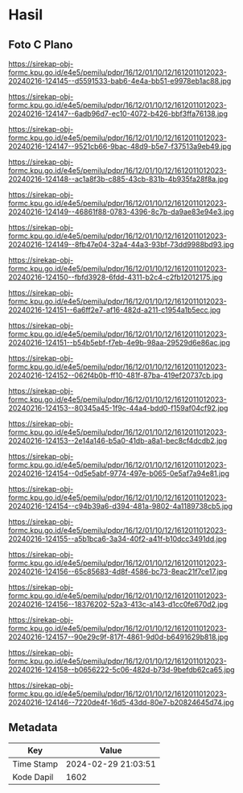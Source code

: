 # Hasil

## Foto C Plano

https://sirekap-obj-formc.kpu.go.id/e4e5/pemilu/pdpr/16/12/01/10/12/1612011012023-20240216-124145--d5591533-bab6-4e4a-bb51-e9978eb1ac88.jpg

https://sirekap-obj-formc.kpu.go.id/e4e5/pemilu/pdpr/16/12/01/10/12/1612011012023-20240216-124147--6adb96d7-ec10-4072-b426-bbf3ffa76138.jpg

https://sirekap-obj-formc.kpu.go.id/e4e5/pemilu/pdpr/16/12/01/10/12/1612011012023-20240216-124147--9521cb66-9bac-48d9-b5e7-f37513a9eb49.jpg

https://sirekap-obj-formc.kpu.go.id/e4e5/pemilu/pdpr/16/12/01/10/12/1612011012023-20240216-124148--ac1a8f3b-c885-43cb-831b-4b935fa28f8a.jpg

https://sirekap-obj-formc.kpu.go.id/e4e5/pemilu/pdpr/16/12/01/10/12/1612011012023-20240216-124149--46861f88-0783-4396-8c7b-da9ae83e94e3.jpg

https://sirekap-obj-formc.kpu.go.id/e4e5/pemilu/pdpr/16/12/01/10/12/1612011012023-20240216-124149--8fb47e04-32a4-44a3-93bf-73dd9988bd93.jpg

https://sirekap-obj-formc.kpu.go.id/e4e5/pemilu/pdpr/16/12/01/10/12/1612011012023-20240216-124150--fbfd3928-6fdd-4311-b2c4-c2fb12012175.jpg

https://sirekap-obj-formc.kpu.go.id/e4e5/pemilu/pdpr/16/12/01/10/12/1612011012023-20240216-124151--6a6ff2e7-af16-482d-a211-c1954a1b5ecc.jpg

https://sirekap-obj-formc.kpu.go.id/e4e5/pemilu/pdpr/16/12/01/10/12/1612011012023-20240216-124151--b54b5ebf-f7eb-4e9b-98aa-29529d6e86ac.jpg

https://sirekap-obj-formc.kpu.go.id/e4e5/pemilu/pdpr/16/12/01/10/12/1612011012023-20240216-124152--062f4b0b-ff10-481f-87ba-419ef20737cb.jpg

https://sirekap-obj-formc.kpu.go.id/e4e5/pemilu/pdpr/16/12/01/10/12/1612011012023-20240216-124153--80345a45-1f9c-44a4-bdd0-f159af04cf92.jpg

https://sirekap-obj-formc.kpu.go.id/e4e5/pemilu/pdpr/16/12/01/10/12/1612011012023-20240216-124153--2e14a146-b5a0-41db-a8a1-bec8cf4dcdb2.jpg

https://sirekap-obj-formc.kpu.go.id/e4e5/pemilu/pdpr/16/12/01/10/12/1612011012023-20240216-124154--0d5e5abf-9774-497e-b065-0e5af7a94e81.jpg

https://sirekap-obj-formc.kpu.go.id/e4e5/pemilu/pdpr/16/12/01/10/12/1612011012023-20240216-124154--c94b39a6-d394-481a-9802-4a1189738cb5.jpg

https://sirekap-obj-formc.kpu.go.id/e4e5/pemilu/pdpr/16/12/01/10/12/1612011012023-20240216-124155--a5b1bca6-3a34-40f2-a41f-b10dcc3491dd.jpg

https://sirekap-obj-formc.kpu.go.id/e4e5/pemilu/pdpr/16/12/01/10/12/1612011012023-20240216-124156--65c85683-4d8f-4586-bc73-8eac21f7ce17.jpg

https://sirekap-obj-formc.kpu.go.id/e4e5/pemilu/pdpr/16/12/01/10/12/1612011012023-20240216-124156--18376202-52a3-413c-a143-d1cc0fe670d2.jpg

https://sirekap-obj-formc.kpu.go.id/e4e5/pemilu/pdpr/16/12/01/10/12/1612011012023-20240216-124157--90e29c9f-817f-4861-9d0d-b6491629b818.jpg

https://sirekap-obj-formc.kpu.go.id/e4e5/pemilu/pdpr/16/12/01/10/12/1612011012023-20240216-124158--b0656222-5c06-482d-b73d-9befdb62ca65.jpg

https://sirekap-obj-formc.kpu.go.id/e4e5/pemilu/pdpr/16/12/01/10/12/1612011012023-20240216-124146--7220de4f-16d5-43dd-80e7-b20824645d74.jpg


## Metadata

| Key        | Value               |
| ---------- | ------------------- |
| Time Stamp | 2024-02-29 21:03:51 |
| Kode Dapil | 1602                |



